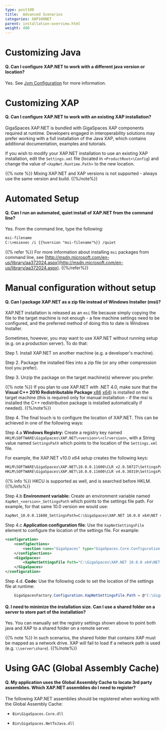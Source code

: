 ```yaml
---
type: post100
title:  Advanced Scenarios
categories: XAP100NET
parent: installation-overview.html
weight: 400
---
```


# Customizing Java

#### Q. Can I configure XAP.NET to work with a different java version or location?

Yes. See [Jvm Configuration](./jvm-configuration.html#JvmLocation) for more information.

# Customizing XAP

#### Q. Can I configure XAP.NET to work with an existing XAP installation?

GigaSpaces XAP.NET is bundled with GigaSpaces XAP components required at runtime. Developers engaged in interoperability solutions may prefer working with a full installation of the Java XAP, which contains additional documentation, examples and tutorials.

If you wish to modify your XAP.NET installation to use an existing XAP installation, edit the `Settings.xml` file (located in `<ProductRoot>\Config`) and change the value of `<XapNet.Runtime.Path>` to the new location.

{{% note %}}
Mixing XAP.NET and XAP versions is not supported - always use the same version and build.
{{%/note%}}

# Automated Setup

#### Q. Can I run an automated, quiet install of XAP.NET from the command line?

Yes. From the command line, type the following:

```xml
msi-filename
C:\>msiexec /i {{%version "msi-filename"%}} /quiet
```

{{% refer %}}
For more information about installing `msi` packages from command line, see [http://msdn.microsoft.com/en-us/library/aa372024.aspx](http://msdn.microsoft.com/en-us/library/aa372024.aspx).
{{%/refer%}}

# Manual configuration without setup

#### Q. Can I package XAP.NET as a zip file instead of Windows Installer (msi)?

XAP.NET installation is released as an `msi` file because simply copying the file to the target machine is not enough - a few machine settings need to be configured, and the preferred method of doing this to date is Windows Installer.

Sometimes, however, you may want to use XAP.NET without running setup (e.g. on a production server).
To do that:

Step 1. Install XAP.NET on another machine (e.g. a developer's machine).

Step 2. Package the installed files into a zip file (or any other compression tool you prefer).

Step 3. Unzip the package on the target machine(s) wherever you prefer.

{{% note %}}
If you plan to use XAP.NET with .NET 4.0, make sure that the **Visual C++ 2010 Redistributable Package** [x86](http://www.microsoft.com/download/en/details.aspx?id=5555)  [x64](http://www.microsoft.com/download/en/details.aspx?id=14632)) is installed on the target machine (this is required only for manual installation - if the msi is installed the C++ redistribution package is installed automatically if needed).
{{%/note%}}

Step 4. The final touch is to configure the location of XAP.NET. This can be achieved in one of the following ways:

Step 4.a **Windows Registry:** Create a registry key named `HKLM\SOFTWARE\GigaSpaces\XAP.NET\<version>\<clrversion>`, with a String value named `SettingsPath` which points to the location of the `Settings.xml` file.

For example, the XAP.NET v10.0 x64 setup creates the following keys:

```xml
HKLM\SOFTWARE\GigaSpaces\XAP.NET\10.0.0.11600\CLR v2.0.50727\SettingsPath=C:\GigaSpaces\XAP.NET 10.0.0 x64\NET v3.5\Config\Settings.xml
HKLM\SOFTWARE\GigaSpaces\XAP.NET\10.0.0.11600\CLR v4.0.30319\SettingsPath=C:\GigaSpaces\XAP.NET 10.0.0 x64\NET v4.0\Config\Settings.xml
```

{{% info %}}
HKCU is supported as well, and is searched before HKLM.
{{%/info%}}

Step 4.b **Environment variable:** Create an environment variable named `XapNet_<version>_SettingsPath` which points to the settings file path. For example, for that same 10.0 version we would use:


```xml
XapNet_10.0.0.11600_SettingsPath=C:\GigaSpaces\XAP.NET 10.0.0 x64\NET v4.0\Config\Settings.xml
```

Step 4.c **Application configuration file**: Use the `XapNetSettingsFile` element to configure the location of the settings file. For example:

```xml
<configuration>
    <configSections>
        <section name="GigaSpaces" type="GigaSpaces.Core.Configuration.GigaSpacesCoreConfiguration, GigaSpaces.Core"/>
    </configSections>
    <GigaSpaces>
        <XapNetSettingsFile Path="C:\GigaSpaces\XAP.NET 10.0.0 x64\NET v4.0\Config\Settings.xml"/>
    </GigaSpaces>
</configuration>
```

Step 4.d. **Code:** Use the following code to set the location of the settings file at runtime:

```csharp
    GigaSpacesFactory.Configuration.XapNetSettingsFile.Path = @"C:\GigaSpaces\XAP.NET 10.0.0 x64\NET v4.0\Config\Settings.xml"
```

#### Q. I need to minimize the installation size. Can I use a shared folder on a server to store part of the installation?

Yes. You can manually set the registry settings shown above to point both java and XAP to a shared folder on a remote server.

{{% note %}}
In such scenarios, the shared folder that contains XAP must be mapped as a network drive. XAP will fail to load if a network path is used (e.g. `\\server\share`).
{{%/note%}}

# Using GAC (Global Assembly Cache)

#### Q. My application uses the Global Assembly Cache to locate 3rd party assemblies. Which XAP.NET assemblies do I need to register?

The following XAP.NET assemblies should be registered when working with the Global Assembly Cache:

  * `Bin\GigaSpaces.Core.dll`

  * `Bin\GigaSpaces.NetToJava.dll`
